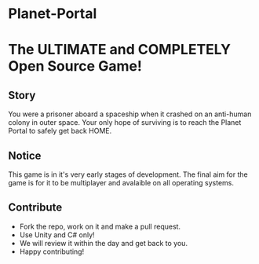 # Planet-Portal

# The ULTIMATE and COMPLETELY Open Source Game!

## Story
You were a prisoner aboard a spaceship when it crashed on an anti-human colony in outer space. 
Your only hope of surviving is to reach the Planet Portal to safely get back HOME.

## Notice
This game is in it's very early stages of development.
The final aim for the game is for it to be multiplayer and avalaible on all operating systems.

## Contribute
- Fork the repo, work on it and make a pull request.
- Use Unity and C# only!
- We will review it within the day and get back to you.
- Happy contributing!
